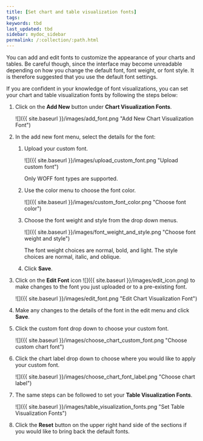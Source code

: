 ```yaml
---
title: [Set chart and table visualization fonts]
tags:
keywords: tbd
last_updated: tbd
sidebar: mydoc_sidebar
permalink: /:collection/:path.html
---
```

You can add and edit fonts to customize the appearance of your charts and tables. Be careful though, since the interface may become unreadable depending on how you change the default font, font weight, or font style. It is therefore suggested that you use the default font settings.

If you are confident in your knowledge of font visualizations, you can set your chart and table visualization fonts by following the steps below:

1. Click on the **Add New** button under **Chart Visualization Fonts**.

     ![]({{ site.baseurl }}/images/add_font.png "Add New Chart Visualization Font")

2. In the add new font menu, select the details for the font:
    1. Upload your custom font.

         ![]({{ site.baseurl }}/images/upload_custom_font.png "Upload custom font")

        Only WOFF font types are supported.

    2. Use the color menu to choose the font color.

         ![]({{ site.baseurl }}/images/custom_font_color.png "Choose font color")

    3. Choose the font weight and style from the drop down menus.

         ![]({{ site.baseurl }}/images/font_weight_and_style.png "Choose font weight and style")

        The font weight choices are normal, bold, and light. The style choices are normal, italic, and oblique.

    4. Click **Save**.
3. Click on the **Edit Font** icon ![]({{ site.baseurl }}/images/edit_icon.png) to make changes to the font you just uploaded or to a pre-existing font.

     ![]({{ site.baseurl }}/images/edit_font.png "Edit Chart Visualization Font")

4. Make any changes to the details of the font in the edit menu and click **Save**.
5. Click the custom font drop down to choose your custom font.

     ![]({{ site.baseurl }}/images/choose_chart_custom_font.png "Choose custom chart font")

6. Click the chart label drop down to choose where you would like to apply your custom font.

     ![]({{ site.baseurl }}/images/choose_chart_font_label.png "Choose chart label")

7. The same steps can be followed to set your **Table Visualization Fonts**.

     ![]({{ site.baseurl }}/images/table_visualization_fonts.png "Set Table Visualization Fonts")

8. Click the **Reset** button on the upper right hand side of the sections if you would like to bring back the default fonts. 
